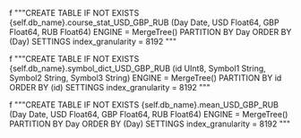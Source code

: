 f """CREATE TABLE IF NOT EXISTS {self.db_name}.course_stat_USD_GBP_RUB 
                                                                (Day Date, 
                                                                USD Float64,
                                                                GBP Float64,
                                                                RUB Float64)
                                        ENGINE = MergeTree()
                                        PARTITION BY Day
                                        ORDER BY (Day)
                                        SETTINGS index_granularity = 8192 """
                                        
                                        
f """CREATE TABLE IF NOT EXISTS {self.db_name}.symbol_dict_USD_GBP_RUB 
                                                                (id UInt8,
                                                                 Symbol1 String,
                                                                 Symbol2 String,
                                                                 Symbol3 String)
                                             ENGINE = MergeTree()
                                             PARTITION BY id
                                             ORDER BY (id)
                                             SETTINGS index_granularity = 8192 """
        
f """CREATE TABLE IF NOT EXISTS {self.db_name}.mean_USD_GBP_RUB 
                                                                (Day Date,
                                                                 USD Float64,
                                                                 GBP Float64,
                                                                 RUB Float64)
                                             ENGINE = MergeTree()
                                             PARTITION BY Day
                                             ORDER BY (Day)
                                             SETTINGS index_granularity = 8192 """
       
